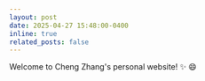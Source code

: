 ```yaml
---
layout: post
date: 2025-04-27 15:48:00-0400
inline: true
related_posts: false
---
```


Welcome to Cheng Zhang's personal website! :sparkles: :smile:
